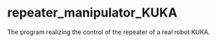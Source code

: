 # repeater_manipulator_KUKA
The program realizing the control of the repeater of a real robot KUKA.
